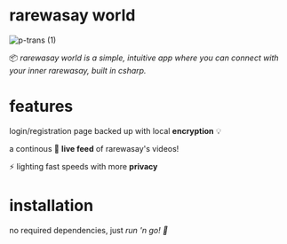 # rarewasay world

![p-trans (1)](https://user-images.githubusercontent.com/67848586/86675761-f6e7b980-bfc7-11ea-8dfa-65ec4ae23713.png)



📦 *rarewasay world is a simple, intuitive app where you can connect with your inner rarewasay, built in csharp.*





# features

login/registration page backed up with local **encryption** 💡

a continous 🔴 **live feed** of rarewasay's videos!

⚡ lighting fast speeds with more **privacy**

# installation

no required dependencies, just *run 'n go! 🏃*
